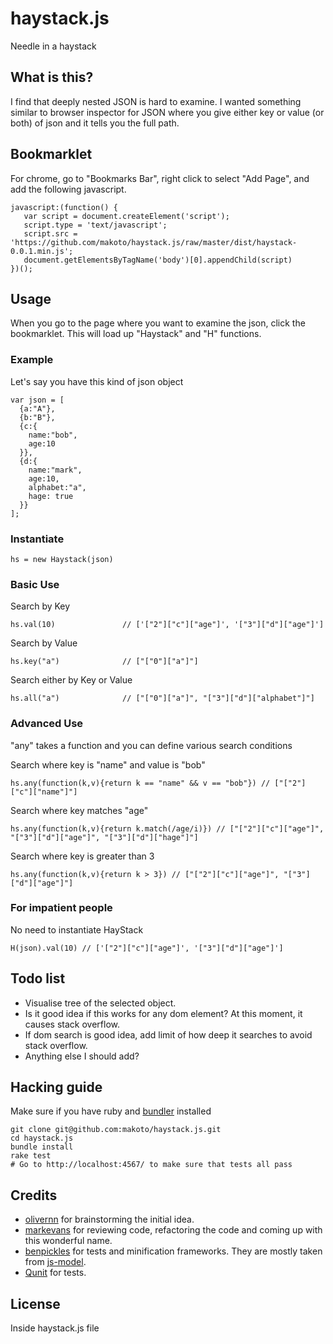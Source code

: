 # haystack.js

Needle in a haystack

## What is this?

I find that deeply nested JSON is hard to examine. I wanted something similar to browser inspector for JSON where you give either key or value (or both) of json and it tells you the full path.

## Bookmarklet

For chrome, go to "Bookmarks Bar", right click to select "Add Page", and add the following javascript.

    javascript:(function() {
       var script = document.createElement('script');
       script.type = 'text/javascript';
       script.src = 'https://github.com/makoto/haystack.js/raw/master/dist/haystack-0.0.1.min.js';
       document.getElementsByTagName('body')[0].appendChild(script)
    })();

## Usage

When you go to the page where you want to examine the json, click the bookmarklet. This will load up "Haystack" and "H" functions.

### Example

Let's say you have this kind of json object

    var json = [
      {a:"A"},
      {b:"B"},
      {c:{
        name:"bob",
        age:10
      }},
      {d:{
        name:"mark",
        age:10,
        alphabet:"a",
        hage: true
      }}
    ];

### Instantiate

    hs = new Haystack(json)

### Basic Use

Search by Key

    hs.val(10)               // ['["2"]["c"]["age"]', '["3"]["d"]["age"]']
    

Search by Value

    hs.key("a")              // ["["0"]["a"]"]

Search either by Key or Value

    hs.all("a")              // ["["0"]["a"]", "["3"]["d"]["alphabet"]"]


### Advanced Use

"any" takes a function and you can define various search conditions

Search where key is "name" and value is "bob"

    hs.any(function(k,v){return k == "name" && v == "bob"}) // ["["2"]["c"]["name"]"]
    

Search where key matches "age"

    hs.any(function(k,v){return k.match(/age/i)}) // ["["2"]["c"]["age"]", "["3"]["d"]["age"]", "["3"]["d"]["hage"]"]


Search where key is greater than 3

    hs.any(function(k,v){return k > 3}) // ["["2"]["c"]["age"]", "["3"]["d"]["age"]"]

### For impatient people

No need to instantiate HayStack

    H(json).val(10) // ['["2"]["c"]["age"]', '["3"]["d"]["age"]']

## Todo list

- Visualise tree of the selected object.
- Is it good idea if this works for any dom element? At this moment, it causes stack overflow.
- If dom search is good idea, add limit of how deep it searches to avoid stack overflow.
- Anything else I should add?

## Hacking guide

Make sure if you have ruby and [bundler](http://gembundler.com/) installed

    git clone git@github.com:makoto/haystack.js.git
    cd haystack.js
    bundle install
    rake test
    # Go to http://localhost:4567/ to make sure that tests all pass

## Credits

- [olivernn](https://github.com/markevans) for brainstorming the initial idea.
- [markevans](https://github.com/markevans) for reviewing code, refactoring the code and coming up with this  wonderful name.
- [benpickles](https://github.com/benpickles) for tests and minification frameworks. They are mostly taken from [js-model](https://github.com/benpickles/js-model).
- [Qunit](http://docs.jquery.com/Qunit) for tests.

## License

Inside haystack.js file
